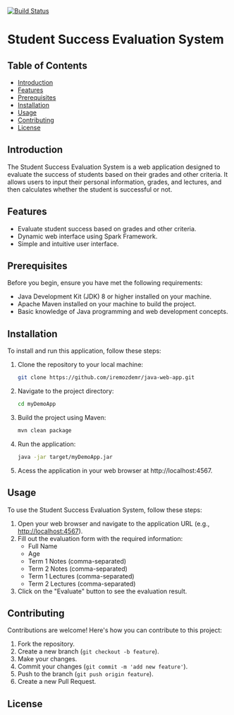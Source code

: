 [![Build Status](https://app.travis-ci.com/iremozdemr/java-web-app.svg?token=ymX6sLjyqBoVrXFpXx2K&branch=main)](https://app.travis-ci.com/iremozdemr/java-web-app)

# Student Success Evaluation System

## Table of Contents
- [Introduction](#introduction)
- [Features](#features)
- [Prerequisites](#prerequisites)
- [Installation](#installation)
- [Usage](#usage)
- [Contributing](#contributing)
- [License](#license)

## Introduction
The Student Success Evaluation System is a web application designed to evaluate the success of students based on their grades and other criteria. It allows users to input their personal information, grades, and lectures, and then calculates whether the student is successful or not.

## Features
- Evaluate student success based on grades and other criteria.
- Dynamic web interface using Spark Framework.
- Simple and intuitive user interface.

## Prerequisites
Before you begin, ensure you have met the following requirements:
- Java Development Kit (JDK) 8 or higher installed on your machine.
- Apache Maven installed on your machine to build the project.
- Basic knowledge of Java programming and web development concepts.

## Installation
To install and run this application, follow these steps:
1. Clone the repository to your local machine:
   ```sh
   git clone https://github.com/iremozdemr/java-web-app.git
2. Navigate to the project directory:
   ```sh
   cd myDemoApp
3. Build the project using Maven:
   ```sh
   mvn clean package
4. Run the application:
   ```sh
   java -jar target/myDemoApp.jar
5. Acess the application in your web browser at http://localhost:4567.
  

## Usage

To use the Student Success Evaluation System, follow these steps:

1. Open your web browser and navigate to the application URL (e.g., [http://localhost:4567](http://localhost:4567)).
2. Fill out the evaluation form with the required information:
   - Full Name
   - Age
   - Term 1 Notes (comma-separated)
   - Term 2 Notes (comma-separated)
   - Term 1 Lectures (comma-separated)
   - Term 2 Lectures (comma-separated)
3. Click on the "Evaluate" button to see the evaluation result.

## Contributing

Contributions are welcome! Here's how you can contribute to this project:

1. Fork the repository.
2. Create a new branch (`git checkout -b feature`).
3. Make your changes.
4. Commit your changes (`git commit -m 'add new feature'`).
5. Push to the branch (`git push origin feature`).
6. Create a new Pull Request.

## License